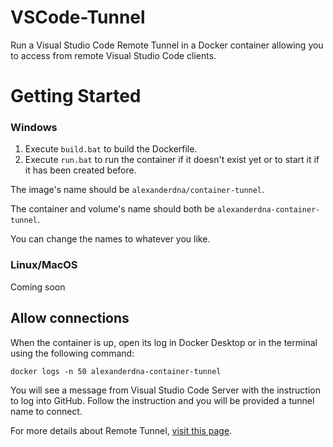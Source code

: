 # VSCode-Tunnel

Run a Visual Studio Code Remote Tunnel in a Docker container allowing you to access from remote Visual Studio Code clients.


# Getting Started

### Windows

1. Execute `build.bat` to build the Dockerfile.
2. Execute `run.bat` to run the container if it doesn't exist yet or to start it if it has been created before.

The image's name should be `alexanderdna/container-tunnel`.

The container and volume's name should both be `alexanderdna-container-tunnel`.

You can change the names to whatever you like.

### Linux/MacOS

Coming soon

## Allow connections

When the container is up, open its log in Docker Desktop or in the terminal using the following command:

```
docker logs -n 50 alexanderdna-container-tunnel
```

You will see a message from Visual Studio Code Server with the instruction to log into GitHub. Follow the instruction and you will be provided a tunnel name to connect.

For more details about Remote Tunnel, [visit this page](https://code.visualstudio.com/docs/remote/tunnels).